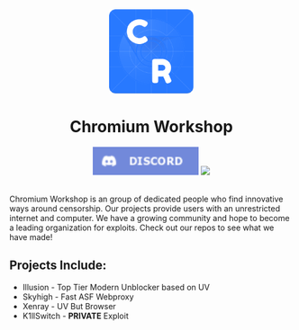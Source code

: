 <div align="center">
<img width="150px" src="https://raw.githubusercontent.com/Chromium-Workshop/.github/main/profile/122715711.png">
</div>

<h1 align="center">Chromium Workshop</h1>
<div align="center">
<a href="https://discord.gg/JrCDb6zjDD"><img height="50px" src="https://raw.githubusercontent.com/Chromium-Workshop/.github/main/profile/Discord-7289DA.png"><img></a>
<a href="https://www.buymeacoffee.com/scarat3k"><img src="https://img.buymeacoffee.com/button-api/?text=Buy me a coffee&emoji=&slug=scarat3k&button_colour=f8beec&font_colour=000000&font_family=Cookie&outline_colour=000000&coffee_colour=FFDD00" height="50px"/></a>
</div>
<br>

Chromium Workshop is an group of dedicated people who find innovative ways around censorship. Our projects provide users with an unrestricted internet and computer. We have a growing community and hope to become a leading organization for exploits. Check out our repos to see what we have made!

## Projects Include:
* Illusion - Top Tier Modern Unblocker based on UV
* Skyhigh - Fast ASF Webproxy
* Xenray - UV But Browser
* K1llSwitch - **PRIVATE** Exploit

